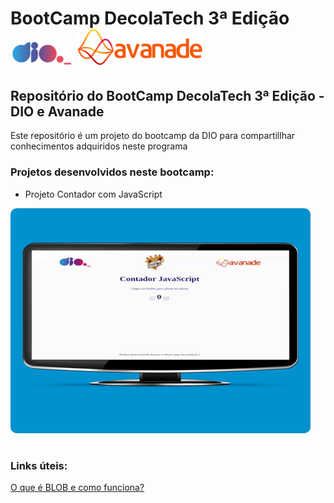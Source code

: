 
# BootCamp DecolaTech 3ª Edição <img src="./images/DIO.png" width=100> <img src="./images/avanade.png" width=200>

## Repositório do BootCamp DecolaTech 3ª Edição - DIO e Avanade

Este repositório é um projeto do bootcamp da DIO para compartillhar conhecimentos adquiridos neste programa

### Projetos desenvolvidos neste bootcamp:

- Projeto Contador com JavaScript

<img style="border-radius: 10px" src="./images/contador_javascript.gif" alt="Animação da tela do projeto contador de numeros com JavaScript">

#
### Links úteis:

[O que é BLOB e como funciona?](./aulas/Blob.md)

